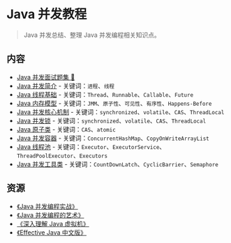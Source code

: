 # Java 并发教程

> Java 并发总结、整理 Java 并发编程相关知识点。

## 内容

- [Java 并发面试题集 💯](java-concurrent-interview.md)
- [Java 并发简介](java-concurrent-introduction.md) - 关键词：`进程`、`线程`
- [Java 线程基础](java-thread.md) - 关键词：`Thread`、`Runnable`、`Callable`、`Future`
- [Java 内存模型](java-memory-model.md) - 关键词：`JMM`、`原子性`、`可见性`、`有序性`、`Happens-Before`
- [Java 并发核心机制](java-concurrent-basic-mechanism.md) - 关键词：`synchronized`、`volatile`、`CAS`、`ThreadLocal`
- [Java 并发锁](java-lock.md) - 关键词：`synchronized`、`volatile`、`CAS`、`ThreadLocal`
- [Java 原子类](java-atomic-class.md) - 关键词：`CAS`、`atomic`
- [Java 并发容器](java-concurrent-container.md) - 关键词：`ConcurrentHashMap`、`CopyOnWriteArrayList`
- [Java 线程池](java-thread-pool.md) - 关键词：`Executor`、`ExecutorService`、`ThreadPoolExecutor`、`Executors`
- [Java 并发工具类](java-concurrent-tools.md) - 关键词：`CountDownLatch`、`CyclicBarrier`、`Semaphore`

## 资源

- [《Java 并发编程实战》](https://item.jd.com/10922250.html)
- [《Java 并发编程的艺术》](https://item.jd.com/11740734.html)
- [《深入理解 Java 虚拟机》](https://item.jd.com/11252778.html)
- [《Effective Java 中文版》](https://item.jd.com/12507084.html)
